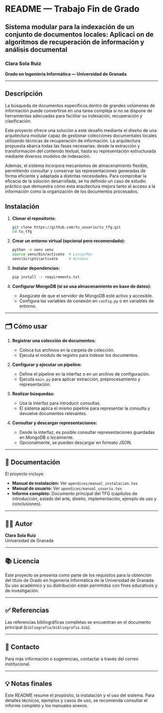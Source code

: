 # README — Trabajo Fin de Grado

## Sistema modular para la indexación de un conjunto de documentos locales: Aplicaci on de algoritmos de recuperación de información y análisis documental

### Clara Sola Ruiz  
**Grado en Ingeniería Informática — Universidad de Granada**

---

## Descripción

La búsqueda de documentos específicos dentro de grandes volúmenes de información puede convertirse en una tarea compleja si no se dispone de herramientas adecuadas para facilitar su indexación, recuperación y clasificación.

Este proyecto ofrece una solución a este desafío mediante el diseño de una arquitectura modular capaz de gestionar colecciones documentales locales utilizando técnicas de recuperación de información. La arquitectura propuesta abarca todas las fases necesarias: desde la extracción y transformación del contenido textual, hasta su representación estructurada mediante diversos modelos de indexación.

Además, el sistema incorpora mecanismos de almacenamiento flexible, permitiendo consultar y conservar las representaciones generadas de forma eficiente y adaptada a distintas necesidades. Para comprobar la eficacia de la solución desarrollada, se ha definido un caso de estudio práctico que demuestra cómo esta arquitectura mejora tanto el acceso a la información como la organización de los documentos procesados.

## Instalación

1. **Clonar el repositorio:**
   ```bash
   git clone https://github.com/tu_usuario/tu_tfg.git
   cd tu_tfg
   ```

2. **Crear un entorno virtual (opcional pero recomendado):**
   ```bash
   python -m venv venv
   source venv/bin/activate  # Linux/Mac
   venv\Scripts\activate     # Windows
   ```

3. **Instalar dependencias:**
   ```bash
   pip install -r requirements.txt
   ```

4. **Configurar MongoDB (si se usa almacenamiento en base de datos):**
   - Asegúrate de que el servidor de MongoDB esté activo y accesible.
   - Configura las variables de conexión en `config.py` o en variables de entorno.

---

## 🗂️ Cómo usar

1. **Registrar una colección de documentos:**
   - Coloca tus archivos en la carpeta de colección.
   - Ejecuta el módulo de registro para indexar los documentos.

2. **Configurar y ejecutar un pipeline:**
   - Define el pipeline en la interfaz o en un archivo de configuración.
   - Ejecuta `main.py` para aplicar extracción, preprocesamiento y representación.

3. **Realizar búsquedas:**
   - Usa la interfaz para introducir consultas.
   - El sistema aplica el mismo pipeline para representar la consulta y devuelve documentos relevantes.

4. **Consultar y descargar representaciones:**
   - Desde la interfaz, es posible consultar representaciones guardadas en MongoDB o localmente.
   - Opcionalmente, se pueden descargar en formato JSON.

---

## 📑 Documentación

El proyecto incluye:
- **Manual de instalación:** Ver `apendices/manual_instalacion.tex`
- **Manual de usuario:** Ver `apendices/manual_usuario.tex`
- **Informe completo:** Documento principal del TFG (capítulos de introducción, estado del arte, diseño, implementación, ejemplo de uso y conclusiones).

---

## 👩‍💻 Autor

**Clara Sola Ruiz**  
Universidad de Granada

---

## 📚 Licencia

Este proyecto se presenta como parte de los requisitos para la obtención del título de Grado en Ingeniería Informática de la Universidad de Granada. Su uso académico y su distribución están permitidos con fines educativos y de investigación.

---

## ✅ Referencias

Las referencias bibliográficas completas se encuentran en el documento principal (`bibliografia/bibliografia.bib`).

---

## 🔗 Contacto

Para más información o sugerencias, contactar a través del correo institucional.

---

## 💡 Notas finales

Este README resume el propósito, la instalación y el uso del sistema. Para detalles técnicos, ejemplos y casos de uso, se recomienda consultar el informe completo y los manuales anexos.
